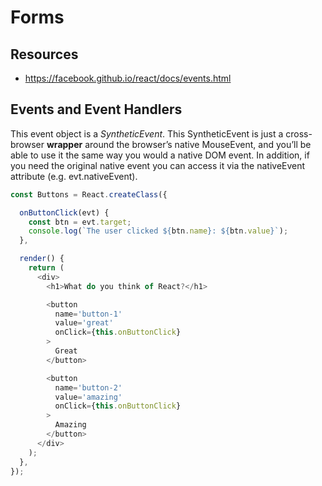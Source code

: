 # Forms

## Resources

+ https://facebook.github.io/react/docs/events.html

## Events and Event Handlers

This event object is a *SyntheticEvent*. This SyntheticEvent is just a cross-browser **wrapper** around the browser’s native MouseEvent, and you’ll be able to use it the same way you would a native DOM event. In addition, if you need the original native event you can access it via the nativeEvent attribute (e.g. evt.nativeEvent).

```js
const Buttons = React.createClass({

  onButtonClick(evt) {
    const btn = evt.target;
    console.log(`The user clicked ${btn.name}: ${btn.value}`);
  },

  render() {
    return (
      <div>
        <h1>What do you think of React?</h1>

        <button
          name='button-1'
          value='great'
          onClick={this.onButtonClick}
        >
          Great
        </button>

        <button
          name='button-2'
          value='amazing'
          onClick={this.onButtonClick}
        >
          Amazing
        </button>
      </div>
    );
  },
});
```